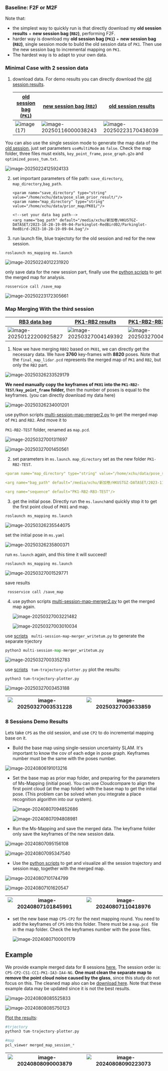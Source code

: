 ### Baseline: F2F or M2F

Note that: 

- the simplest way to quickly run is that directly download my **old session results** + **new session bag (`RB2`)**, performing F2F.
- harder way is   download my **old session bag (`PK1`)** + **new session bag (`RB2`)**,  single session mode to build the old session data of `PK1`. Then use the new session bag to incremental mapping on `PK1`.
- The hardest way is to adapt to your own data.

### Minimal Case with 2 session data 

1. download data. For demo results you can directly download the [old session results](https://hkustconnect-my.sharepoint.com/:u:/g/personal/xhubd_connect_ust_hk/EcoaRBlVdEhMkB4z0jyHkmQBO2feRKSono_fSsVkkCZNOg?e=a8S0SB).

   | [old session bag (`PK1`)](https://ramlab-ust.direct.quickconnect.to:5001/sharing/t9SM1iPZr) | [new session bag (`RB2`)](https://hkustconnect-my.sharepoint.com/:u:/g/personal/xhubd_connect_ust_hk/EXGbd3lDtLNAr6Q_0QPKiH4B1zDYpA2Qr-RTLcKj36KgYw?e=35Qayf) | [old session results](https://hkustconnect-my.sharepoint.com/:u:/g/personal/xhubd_connect_ust_hk/EcoaRBlVdEhMkB4z0jyHkmQBO2feRKSono_fSsVkkCZNOg?e=a8S0SB) |
   | ------------------------------------------------------------ | ------------------------------------------------------------ | ------------------------------------------------------------ |
   | ![image (17)](./INSTALL/image%20(17).png)                    | ![image-20250116000038243](./INSTALL/image-20250116000038243.png) | ![image-20250223170438039](./INSTALL/image-20250223170438039.png) |

 You can also use the single session mode to generate the map data of the [old session](https://ramlab-ust.direct.quickconnect.to:5001/sharing/t9SM1iPZr), just set parameters `useMultiMode` as `false`. Check the map folder, three files must exists, `key_point_frame`, `pose_graph.g2o` and `optimized_poses_tum.txt`.

![image-20250224125924133](./INSTALL/image-20250224125924133.png)

2. set important parameters of file path: `save_directory`, `map_directory`,`bag_path`.

   ```launch
   <param name="save_directory" type="string" value="/home/xchu/data/pose_slam_prior_result/"/>
   <param name="map_directory" type="string" value="/home/xchu/data/prior_map/PK01/"/>
   
   <!--set your data bag path-->
   <arg name="bag_path" default="/media/xchu/新加卷/HKUSTGZ-DATASET/2023-10-28-19-09-04-Parkinglot-RedBird02/Parkinglot-RedBird-2023-10-28-19-09-04.bag"/>
   ```

2. run launch file, blue trajectoty for the old session and red for the new session.

```
roslaunch ms_mapping ms.launch
```

![image-20250224012231920](./INSTALL/image-20250224012231920.png)

only save data for the new session part, finally use the [python scripts](https://github.com/JokerJohn/SLAMTools/tree/main/Ms_mapping) to get the merged map for analysis.

```
rosservice call /save_map
```

![image-20250223172305661](./INSTALL/image-20250223172305661.png)

### Map Merging With the third session

| [RB3 data bag](https://github.com/JokerJohn/PALoc)           | [PK1-RB2 results](https://hkustconnect-my.sharepoint.com/:u:/g/personal/xhubd_connect_ust_hk/ERsuQfkHh8NEsK2qMfkubngBQuPrWqbxNXD_W6hG08IK_g?e=vdGzgn) | [PK1-RB2-RB3 results](https://hkustconnect-my.sharepoint.com/:u:/g/personal/xhubd_connect_ust_hk/Ef1WFIyW5nBNnKcWt_MKstkBWfKiRrSmoqw2x5IFJwVqyA?e=2VTfhe) |
| ------------------------------------------------------------ | ------------------------------------------------------------ | ------------------------------------------------------------ |
| ![image-20250122200925827](./INSTALL/image-20250122200925827.png) | ![image-20250327004149392](./INSTALL/image-20250327004149392.png) | ![image-20250327004443119](./INSTALL/image-20250327004443119.png) |

1. Now we have merging `RB02` based on `PK01`, we can directly get the necessary data. We have **3760** key-frames with **8820** poses. Note that the `final_map_lidar.pcd` represents the merged map of `PK1` and `RB2`, but only the `RB2` part.

![image-20250326233529179](./INSTALL/image-20250326233529179.png)

**We need manually copy the keyframes of `PK01` into the `PK1-RB2-TEST/key_point_frame` folder,** then the number of poses  is equal to the keyframes.  (you can directly download my data here)

![image-20250326234001201](./INSTALL/image-20250326234001201.png)

use python scripts [multi-session-map-merger2.py](https://github.com/JokerJohn/SLAMTools/blob/main/Ms_mapping/multi-session-map-merger2.py)  to get the merged map of `PK1` and `RB2`. And move it to 

`PK1-RB2-TEST` folder, renamed as `map.pcd`.

![image-20250327001311697](./INSTALL/image-20250327001311697.png)

![image-20250327001450561](./INSTALL/image-20250327001450561.png)

2. set parameters in `ms.launch`. `map_directory`  set as the new folder `PK1-RB2-TEST`.

```yaml
<param name="map_directory" type="string" value="/home/xchu/data/pose_slam_prior_result/PK1-RB2-TEST/"/>

<arg name="bag_path" default="/media/xchu/新加卷/HKUSTGZ-DATASET/2023-11-26_redbird_03/2023-11-26-19-36-49.bag"/>

<arg name="sequence" default="PK1-RB2-RB3-TEST"/>
```

3. get the initial pose. Directly run the `ms.launch`and quickly stop it to get the first point cloud of `PK01` and map.

```launch
roslaunch ms_mapping ms.launch
```

![image-20250326235544075](./INSTALL/image-20250326235544075.png)

set the initial pose in `ms.yaml`

![image-20250326235800371](./INSTALL/image-20250326235800371.png)

run `ms.launch` again, and this time it will succeed!

```launch
roslaunch ms_mapping ms.launch
```

![image-20250327001529771](./INSTALL/image-20250327001529771.png)

save results

```launch
 rosservice call /save_map 
```

4. use python scripts [multi-session-map-merger2.py](https://github.com/JokerJohn/SLAMTools/blob/main/Ms_mapping/multi-session-map-merger2.py)  to get the merged map again.

   ![image-20250327003221482](./INSTALL/image-20250327003221482.png)

   ![image-20250327003010034](./INSTALL/image-20250327003010034.png)

use [scripts](https://github.com/JokerJohn/SLAMTools/blob/main/Ms_mapping/multi-session-map-merger_writetum.py)  ` multi-session-map-merger_writetum.py` to generate the separate trjectory

```python
python3 multi-session-map-merger_writetum.py
```

![image-20250327003352783](./INSTALL/image-20250327003352783.png)

use [scripts](https://github.com/JokerJohn/SLAMTools/blob/main/Ms_mapping/tum-trajectory-plotter.py) ` tum-trajectory-plotter.py`  plot the results:

```python3
python3 tum-trajectory-plotter.py
```

![image-20250327003453188](./INSTALL/image-20250327003453188.png)

| ![image-20250327003531228](./INSTALL/image-20250327003531228.png) | ![image-20250327003633859](./INSTALL/image-20250327003633859.png) |
| ------------------------------------------------------------ | ------------------------------------------------------------ |



### 8 Sessions Demo Results

Lets take `CP5` as the old session, and use `CP2` to do incremental mapping base on it.

- Build the base map using single-session uncertainty  SLAM. It's important to know the cov of each edge in pose graph. Keyframes number must be the same with the poses number.

![image-20240806191013216](./INSTALL/image-20240806191013216.png)

- Set the base map as prior map folder, and preparing for the parameters of Ms-Mapping (initial pose). You can use Cloudcompare to align the first point cloud (at the map folder) with the base map to get the initial pose.  (This problem can be solved when you integrate a place recognition algorithm into our system).

  ![image-20240807094852686](./INSTALL/image-20240807094852686.png)

  ![image-20240807094808981](./INSTALL/image-20240807094808981.png)


- Run the Ms-Mapping and save the merged data. The keyframe folder  only save the keyframes of the new session data.

![image-20240807095156108](./INSTALL/image-20240807095156108.png)

![image-20240807095347540](./INSTALL/image-20240807095347540.png)

- Use the [python scripts](https://github.com/JokerJohn/SLAMTools/tree/main/Ms_mapping) to get and visualize all the session trajectory and session map, together with the merged map.

![image-20240807101744799](./INSTALL/image-20240807101744799.png)

![image-20240807101620547](./INSTALL/image-20240807101620547.png)

| ![image-20240807101845991](./INSTALL/image-20240807101845991.png) | ![image-20240807110418976](./INSTALL/image-20240807110418976.png) |
| ------------------------------------------------------------ | ------------------------------------------------------------ |



- set the new base map `CP5-CP2` for the next mapping round. You need to add the keyframes of `CP5` into this folder. There must be a `map.pcd ` file in the map folder. Check the keyframes number with the pose files.

  ![image-20240807100001179](./INSTALL/image-20240807100001179.png)

## Example

We provide example merged data for 8 sessions [here](http://gofile.me/4jm56/xNhE1scBX), The session order is: ` CP5-CP2-CS1-CC1-PK1-IA3-IA4-NG`. **One must clean the separate map to remove the point cloud noise caused by the glass**, since this study do not focus on this.  The cleaned map also can be [download here](http://gofile.me/4jm56/jyhJf373S). Note that these example data may be updated since it is not the best results.

![image-20240808085525833](./INSTALL/image-20240808085525833-1740306786482-1.png)

![image-20240808085750123](./INSTALL/image-20240808085750123-1740306786482-2.png)

[Plot the results](https://github.com/JokerJohn/SLAMTools/tree/main/Ms_mapping):

```python
#trjectory
python3 tum-trajectory-plotter.py 

#map
pcl_viewer merged_map_session_*
```

| ![image-20240808090003879](./INSTALL/image-20240808090003879.png) | ![image-20240808090223073](./INSTALL/image-20240808090223073.png) |
| ------------------------------------------------------------ | ------------------------------------------------------------ |

